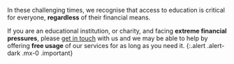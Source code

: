 In these challenging times, we recognise that access to education is critical for everyone, __regardless__ of their financial means.

If you are an educational institution, or charity, and facing __extreme financial pressures__, please [get in touch](hello@shelf.dog) with us and we may be able to help by offering __free usage__ of our services for as long as you need it.
{:.alert .alert-dark .mx-0 .important}